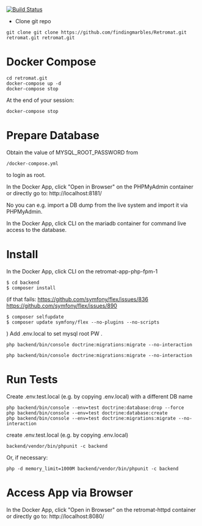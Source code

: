 [![Build Status](https://travis-ci.org/findingmarbles/Retromat.svg?branch=master)](https://travis-ci.org/findingmarbles/Retromat)

* Clone git repo
```
git clone git clone https://github.com/findingmarbles/Retromat.git retromat.git retromat.git
```


# Docker Compose
```
cd retromat.git
docker-compose up -d
docker-compose stop
```
At the end of your session:
```
docker-compose stop
```

# Prepare Database
Obtain the value of MYSQL_ROOT_PASSWORD from
```
/docker-compose.yml
```
to login as root.

In the Docker App, click "Open in Browser" on the PHPMyAdmin container or directly go to:
http://localhost:8181/

No you can e.g. import a DB dump from the live system and import it via PHPMyAdmin.

In the Docker App, click CLI on the mariadb container for command live access to the database.

# Install
In the Docker App, click CLI on the retromat-app-php-fpm-1
```
$ cd backend
$ composer install
```
(if that fails:
https://github.com/symfony/flex/issues/836
https://github.com/symfony/flex/issues/890
```
$ composer selfupdate
$ composer update symfony/flex --no-plugins --no-scripts
```
)
Add .env.local to set mysql root PW .
```
php backend/bin/console doctrine:migrations:migrate --no-interaction
```

```
php backend/bin/console doctrine:migrations:migrate --no-interaction
```

# Run Tests
Create .env.test.local (e.g. by copying .env.local) with a different DB name
```
php backend/bin/console --env=test doctrine:database:drop --force
php backend/bin/console --env=test doctrine:database:create
php backend/bin/console --env=test doctrine:migrations:migrate --no-interaction
```

create .env.test.local (e.g. by copying .env.local)
```
backend/vendor/bin/phpunit -c backend
```
Or, if necessary:
```
php -d memory_limit=1000M backend/vendor/bin/phpunit -c backend
```

# Access App via Browser
In the Docker App, click "Open in Browser" on the retromat-httpd container or directly go to:
http://localhost:8080/
